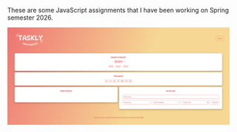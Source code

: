 These are some JavaScript assignments that I have been working on Spring semester 2026.

<img src="/webapp.png" alt="Task Manager Screenshot" width="600"/>
